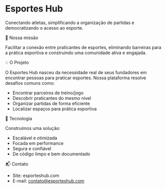 # Esportes Hub

Conectando atletas, simplificando a organização de partidas e democratizando o acesso ao esporte.

🎯 Nossa missão

Facilitar a conexão entre praticantes de esportes, eliminando barreiras para a prática esportiva e construindo uma comunidade ativa e engajada.

💡 O Projeto

O Esportes Hub nasceu da necessidade real de seus fundadores em encontrar pessoas para praticar esportes. Nossa plataforma resolve desafios comuns como:

- Encontrar parceiros de treino/jogo
- Descobrir praticantes do mesmo nível
- Organizar partidas de forma eficiente
- Localizar espaços para prática esportiva

🚀 Tecnologia

Construímos uma solução:

- Escalável e otimizada
- Focada em performance
- Segura e confiável
- De código limpo e bem documentado

📬 Contato

- Site: esporteshub.com
- E-mail: contato@esporteshub.com